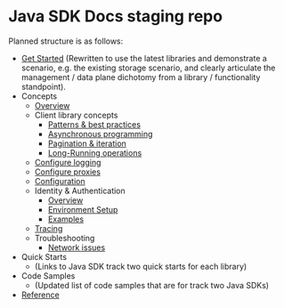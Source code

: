 # Java SDK Docs staging repo

Planned structure is as follows:

* [Get Started](https://docs.microsoft.com/en-us/azure/developer/java/sdk/java-sdk-azure-get-started) (Rewritten to use the latest libraries and demonstrate a scenario, e.g. the existing storage scenario, and clearly articulate the management / data plane dichotomy from a library / functionality standpoint).
* Concepts
  * [Overview](overview.md)
  * Client library concepts
    * [Patterns & best practices](patterns_best_practices.md)
    * [Asynchronous programming](asynchronous_programming.md)
    * [Pagination & iteration](pagination.md)
    * [Long-Running operations](long_running_operations.md)
  * [Configure logging](logging.md)
  * [Configure proxies](proxying.md)
  * [Configuration](configuration.md)
  * Identity & Authentication
    * [Overview](identity_overview.md)
    * [Environment Setup](identity_setup.md)
    * [Examples](identity_examples.md)
  * [Tracing](tracing.md)
  * Troubleshooting
    * [Network issues](troubleshooting_network.md)
* Quick Starts
  * (Links to Java SDK track two quick starts for each library)
* Code Samples
  * (Updated list of code samples that are for track two Java SDKs)
* [Reference](https://docs.microsoft.com/java/api/overview/azure/?view=azure-java-stable)